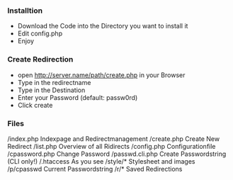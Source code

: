 ### Installtion
- Download the Code into the Directory you want to install it
- Edit config.php
- Enjoy

### Create Redirection
- open http://server.name/path/create.php in your Browser
- Type in the redirectname
- Type in the Destination
- Enter your Password (default: passw0rd)
- Click create

### Files
/index.php      Indexpage and Redirectmanagement
/create.php     Create New Redirect
/list.php       Overview of all Ridirects
/config.php     Configurationfile
/cpassword.php  Change Password
/passwd.cli.php Create Passwordstring (CLI only!)
/.htaccess      As you see
/style/*        Stylesheet and images
/p/cpasswd      Current Passwordstring
/r/*            Saved Redirections
